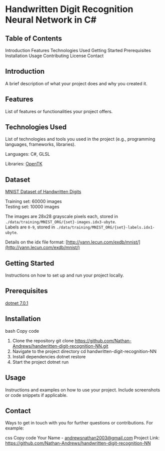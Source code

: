 # Handwritten Digit Recognition Neural Network in C#
## Table of Contents
Introduction
Features
Technologies Used
Getting Started
Prerequisites
Installation
Usage
Contributing
License
Contact

## Introduction
A brief description of what your project does and why you created it.

## Features
List of features or functionalities your project offers.

## Technologies Used
List of technologies and tools you used in the project (e.g., programming languages, frameworks, libraries).

Languages: C#, GLSL

Libraries: [OpenTK](https://opentk.net/)

## Dataset
[MNIST Dataset of Handwritten Digits](http://yann.lecun.com/exdb/mnist/)

Training set: 60000 images  
Testing set: 10000 images

The images are 28x28 grayscale pixels each, stored in `./data/training/MNIST_ORG/{set}-images.idx3-ubyte`.  
Labels are `0-9`, stored in `./data/training/MNIST_ORG/{set}-labels.idx1-ubyte`.

Details on the idx file format: [http://yann.lecun.com/exdb/mnist/](http://yann.lecun.com/exdb/mnist/)

## Getting Started
Instructions on how to set up and run your project locally.

## Prerequisites
[dotnet 7.0.1](https://dotnet.microsoft.com/en-us/download/dotnet/7.0)

## Installation

bash
Copy code
1. Clone the repository
   git clone https://github.com/Nathan-Andrews/handwritten-digit-recognition-NN.git
2. Navigate to the project directory
   cd handwritten-digit-recognition-NN
3. Install dependencies
   dotnet restore
4. Start the project
   dotnet run

## Usage
Instructions and examples on how to use your project. Include screenshots or code snippets if applicable.

## Contact
Ways to get in touch with you for further questions or contributions. For example:

css
Copy code
Your Name - andrewsnathan2003@gmail.com
Project Link: https://github.com/Nathan-Andrews/handwritten-digit-recognition-NN
